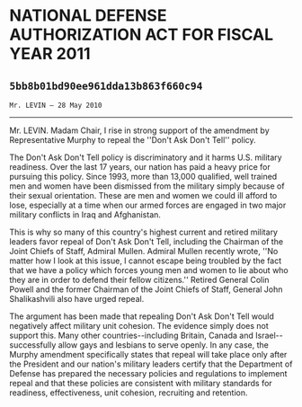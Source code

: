 # NATIONAL DEFENSE AUTHORIZATION ACT FOR FISCAL YEAR 2011
## `5bb8b01bd90ee961dda13b863f660c94`
`Mr. LEVIN — 28 May 2010`

---


Mr. LEVIN. Madam Chair, I rise in strong support of the amendment by 
Representative Murphy to repeal the ''Don't Ask Don't Tell'' policy.

The Don't Ask Don't Tell policy is discriminatory and it harms U.S. 
military readiness. Over the last 17 years, our nation has paid a heavy 
price for pursuing this policy. Since 1993, more than 13,000 qualified, 
well trained men and women have been dismissed from the military simply 
because of their sexual orientation. These are men and women we could 
ill afford to lose, especially at a time when our armed forces are 
engaged in two major military conflicts in Iraq and Afghanistan.

This is why so many of this country's highest current and retired 
military leaders favor repeal of Don't Ask Don't Tell, including the 
Chairman of the Joint Chiefs of Staff, Admiral Mullen. Admiral Mullen 
recently wrote, ''No matter how I look at this issue, I cannot escape 
being troubled by the fact that we have a policy which forces young men 
and women to lie about who they are in order to defend their fellow 
citizens.'' Retired General Colin Powell and the former Chairman of the 
Joint Chiefs of Staff, General John Shalikashvili also have urged 
repeal.

The argument has been made that repealing Don't Ask Don't Tell would 
negatively affect military unit cohesion. The evidence simply does not 
support this. Many other countries--including Britain, Canada and 
Israel--successfully allow gays and lesbians to serve openly. In any 
case, the Murphy amendment specifically states that repeal will take 
place only after the President and our nation's military leaders 
certify that the Department of Defense has prepared the necessary 
policies and regulations to implement repeal and that these policies 
are consistent with military standards for readiness, effectiveness, 
unit cohesion, recruiting and retention.
